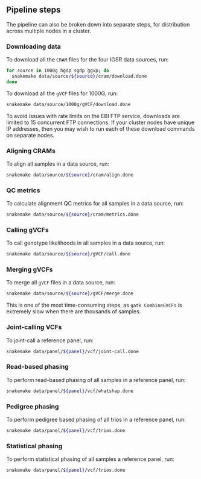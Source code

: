 ## Pipeline steps

The pipeline can also be broken down into separate steps, for distribution across multiple nodes in a cluster.

### Downloading data
To download all the `CRAM` files for the four IGSR data sources, run:
```bash
for source in 1000g hgdp sgdp ggvp; do
  snakemake data/source/${source}/cram/download.done
done
```

To download all the `gVCF` files for 1000G, run:
```bash
snakemake data/source/1000g/gVCF/download.done
```

To avoid issues with rate limits on the EBI FTP service, downloads are limited to 15 concurrent FTP connections. If your
cluster nodes have unique IP addresses, then you may wish to run each of these download commands on separate nodes.

### Aligning CRAMs

To align all samples in a data source, run:
```bash
snakemake data/source/${source}/cram/align.done
```

### QC metrics
To calculate alignment QC metrics for all samples in a data source, run:
```bash
snakemake data/source/${source}/cram/metrics.done
```

### Calling gVCFs
To call genotype likelihoods in all samples in a data source, run:
```bash
snakemake data/source/${source}/gVCF/call.done
```

### Merging gVCFs
To merge all `gVCF` files in a data source, run:
```bash
snakemake data/source/${source}/gVCF/merge.done
```

This is one of the most time-consuming steps, as `gatk CombineGVCFs` is extremely slow when there are thousands of 
samples.

### Joint-calling VCFs
To joint-call a reference panel, run:
```bash
snakemake data/panel/${panel}/vcf/joint-call.done
```

### Read-based phasing
To perform read-based phasing of all samples in a reference panel, run:
```bash
snakemake data/panel/${panel}/vcf/whatshap.done
```

### Pedigree phasing
To perform pedigree based phasing of all trios in a reference panel, run:
```bash
snakemake data/panel/${panel}/vcf/trios.done
```

### Statistical phasing
To perform statistical phasing of all samples a reference panel, run:
```bash
snakemake data/panel/${panel}/vcf/trios.done
```

